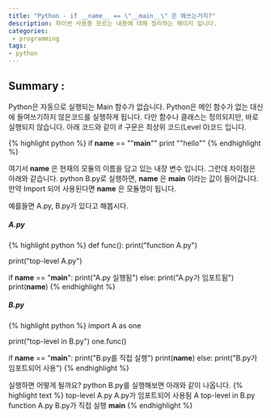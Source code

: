 ```yaml
---
title: "Python - if __name__ == \"__main__\" 은 왜쓰는거지?"
description: 파이썬 사용중 모르는 내용에 대해 정리하는 페이지 입니다.
categories:
 - programming
tags:
- python
---
```


<!-- more -->

## Summary :
Python은 자동으로 실행되는 Main 함수가 없습니다. Python은 메인 함수가 없는 대신에 들여쓰기하지 않은코드를
실행하게 됩니다. 다만 함수나 클래스는 정의되지만, 바로 실행되지 않습니다.
아래 코드와 같이 if 구문은 최상위 코드(Level 0)코드 입니다.

{% highlight python %}
if __name__ == ""__main__""
    print ""hello""
{% endhighlight %}

여기서 __name__ 은 현재의 모듈의 이름을 담고 있는 내장 변수 입니다.
그런데 차이점은 아래와 같습니다.
python B.py로 실행하면, __name__ 은 __main__ 이라는 값이 들어갑니다.
만약 Import 되어 사용된다면 __name__ 은 모듈명이 됩니다.

예를들면 A.py, B.py가 있다고 해봅시다.
##### A.py
{% highlight python %}
def func():
    print("function A.py")

print("top-level A.py")

if __name__ == "__main__":
    print("A.py 실행됨")
else:
    print("A.py가 임포트됨")
    print(__name__)
{% endhighlight %}

##### B.py
{% highlight python %}
import A as one

print("top-level in B.py")
one.func()

if __name__ == "__main__":
    print("B.py를 직접 실행")
    print(__name__)
else:
    print("B.py가 임포트되어 사용")
{% endhighlight %}

실행하면 어떻게 될까요?
python B.py를 실행해보면 아래와 같이 나옵니다.
{% highlight text %}
top-level A.py
A.py가 임포트되어 사용됨
A
top-level in B.py
function A.py
B.py가 직접 실행
__main__
{% endhighlight %}


<!-- Tip

@목차 작성
## 대목차 (오른쪽에 1.대목차 로 보인다.)
### 소목차 (오른쪽에 1.1소목차 로 보인다.)
* 오른쪽 내어쓰기

@링크
[Text](링크주소)
![Text](그림주소)

@코드 삽입 (블럭)

```
노말 블럭 (highlight 없다 .)
```

```javascript
```python
```ruby

{% highlight ruby linenos %}
def foo
  puts 'foo'
end
{% endhighlight %}


@색상강조

`색강조(회색배경)`

@이모지 넣기
웃는 이모지 : :smile:

:bowtie::smile::laughing::blush::smiley::relaxed::smirk:
:heart_eyes::kissing_heart::kissing_closed_eyes::flushed::relieved::satisfied::grin:

@페이지 제목에 사진을 넣기(홈에서 미리보임)
photos:
- http://ww1.sinaimg.cn/mw690/81b78497jw1emfgwkasznj21hc0u0qb7.jpg
- http://ww3.sinaimg.cn/mw690/81b78497jw1emfgwjrh2pj21hc0u01g3.jpg
- http://ww2.sinaimg.cn/mw690/81b78497jw1emfgwil5xkj21hc0u0tpm.jpg
- http://ww3.sinaimg.cn/mw690/81b78497jw1emfgvcdn25j21hc0u0qpa.jpg

@테이블 넣기

| Table Header 1 | Table Header 2 | Table Header 3 |
| --- | --- | --- |
| Division 1 | Division 2 | Division 3 |
| Division 1 | Division 2 | Division 3 |
| Division 1 | Division 2 | Division 3 |

@테그 넣기
tags:
- Foo
- Bar
- Baz

@카테고리 넣기.
categories:
- Foo
- Bar
- Baz

-->
